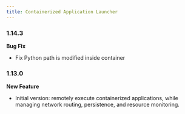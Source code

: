 ```yaml
---
title: Containerized Application Launcher
---
```



### 1.14.3

**Bug Fix**
* Fix Python path is modified inside container 

### 1.13.0

**New Feature**
* Initial version: remotely execute containerized applications, while managing network routing, persistence, and resource monitoring.
